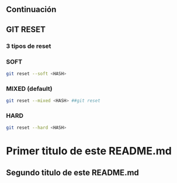 ## Continuación

## GIT RESET

### 3 tipos de reset

### SOFT

```sh
git reset --soft <HASH>
```

### MIXED (default)

```sh
git reset --mixed <HASH> ##git reset
```

### HARD
```sh
git reset --hard <HASH>  
```

# Primer titulo de este README.md 
## Segundo titulo de este README.md